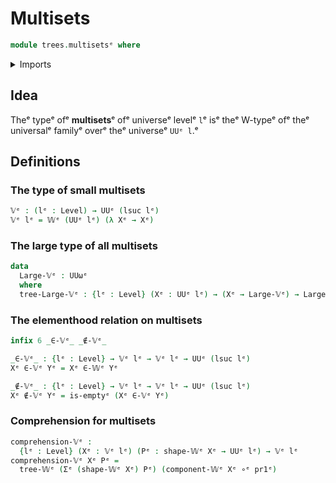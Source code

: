 # Multisets

```agda
module trees.multisetsᵉ where
```

<details><summary>Imports</summary>

```agda
open import foundation.dependent-pair-typesᵉ
open import foundation.empty-typesᵉ
open import foundation.function-typesᵉ
open import foundation.universe-levelsᵉ

open import trees.elementhood-relation-w-typesᵉ
open import trees.w-typesᵉ
```

</details>

## Idea

Theᵉ typeᵉ ofᵉ **multisets**ᵉ ofᵉ universeᵉ levelᵉ `l`ᵉ isᵉ theᵉ W-typeᵉ ofᵉ theᵉ universalᵉ
familyᵉ overᵉ theᵉ universeᵉ `UUᵉ l`.ᵉ

## Definitions

### The type of small multisets

```agda
𝕍ᵉ : (lᵉ : Level) → UUᵉ (lsuc lᵉ)
𝕍ᵉ lᵉ = 𝕎ᵉ (UUᵉ lᵉ) (λ Xᵉ → Xᵉ)
```

### The large type of all multisets

```agda
data
  Large-𝕍ᵉ : UUωᵉ
  where
  tree-Large-𝕍ᵉ : {lᵉ : Level} (Xᵉ : UUᵉ lᵉ) → (Xᵉ → Large-𝕍ᵉ) → Large-𝕍ᵉ
```

### The elementhood relation on multisets

```agda
infix 6 _∈-𝕍ᵉ_ _∉-𝕍ᵉ_

_∈-𝕍ᵉ_ : {lᵉ : Level} → 𝕍ᵉ lᵉ → 𝕍ᵉ lᵉ → UUᵉ (lsuc lᵉ)
Xᵉ ∈-𝕍ᵉ Yᵉ = Xᵉ ∈-𝕎ᵉ Yᵉ

_∉-𝕍ᵉ_ : {lᵉ : Level} → 𝕍ᵉ lᵉ → 𝕍ᵉ lᵉ → UUᵉ (lsuc lᵉ)
Xᵉ ∉-𝕍ᵉ Yᵉ = is-emptyᵉ (Xᵉ ∈-𝕍ᵉ Yᵉ)
```

### Comprehension for multisets

```agda
comprehension-𝕍ᵉ :
  {lᵉ : Level} (Xᵉ : 𝕍ᵉ lᵉ) (Pᵉ : shape-𝕎ᵉ Xᵉ → UUᵉ lᵉ) → 𝕍ᵉ lᵉ
comprehension-𝕍ᵉ Xᵉ Pᵉ =
  tree-𝕎ᵉ (Σᵉ (shape-𝕎ᵉ Xᵉ) Pᵉ) (component-𝕎ᵉ Xᵉ ∘ᵉ pr1ᵉ)
```